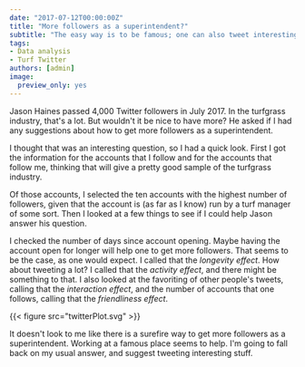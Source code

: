 ```yaml
---
date: "2017-07-12T00:00:00Z"
title: "More followers as a superintendent?"
subtitle: "The easy way is to be famous; one can also tweet interesting stuff, but that's harder work"
tags:
- Data analysis
- Turf Twitter
authors: [admin]
image:
  preview_only: yes
---
```


Jason Haines passed 4,000 Twitter followers in July 2017. In the turfgrass industry, that's a lot. But wouldn't it be nice to have more? He asked if I had any suggestions about how to get more followers as a superintendent.

I thought that was an interesting question, so I had a quick look. First I got the information for the accounts that I follow and for the accounts that follow me, thinking that will give a pretty good sample of the turfgrass industry. 

Of those accounts, I selected the ten accounts with the highest number of followers, given that the account is (as far as I know) run by a turf manager of some sort. Then I looked at a few things to see if I could help Jason answer his question.

I checked the number of days since account opening. Maybe having the account open for longer will help one to get more followers. That seems to be the case, as one would expect. I called that the *longevity effect*. How about tweeting a lot? I called that the *activity effect*, and there might be something to that. I also looked at the favoriting of other people's tweets, calling that the *interaction effect*, and the number of accounts that one follows, calling that the *friendliness effect*.

{{< figure src="twitterPlot.svg" >}}

It doesn't look to me like there is a surefire way to get more followers as a superintendent. Working at a famous place seems to help. I'm going to fall back on my usual answer, and suggest tweeting interesting stuff. 

